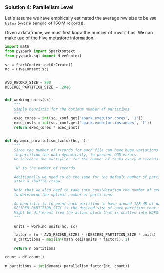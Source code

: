 ### Solution 4: Parallelism Level

Let's assume we have empirically estimated the average row size to be `800 bytes` (over a sample of 150 M records).

Given a dataframe, we must first know the number of rows it has. We can make use of the Hive metastore information.


```python
import math
from pyspark import SparkContext
from pyspark.sql import HiveContext

sc = SparkContext.getOrCreate()
hc = HiveContext(sc)


AVG_RECORD_SIZE = 800
DESIRED_PARTITION_SIZE = 128e6


def working_units(sc):
    """
    Simple heuristic for the optimum number of partitions
    """
    exec_cores = int(sc._conf.get('spark.executor.cores', '1'))
    exec_insts = int(sc._conf.get('spark.executor.instances', '1'))
    return exec_cores * exec_insts
    
    
def dynamic_parallelism_factor(hc, n):
    """
    Since the number of records for each file can have huge variations we need to be able
    to partition the data dynamically, to prevent OOM errors.
    We increase the multiplier for the number of tasks every N records

    'N' is the number of records

    Additionally we need to do the same for the default number of partitions that spark creates
    after a shuffle stage.

    Note that we also need to take into consideration the number of executors and cores / executor
    to determine the optimal number of partitions.

    An heuristic is to point each partition to have around 128 MB of data.
    DESIRED_PARTITION_SIZE is the desired size of each partition that spark processes in each tasks.
    Might be different from the actual block that is written into HDFS
    """

    units = working_units(hc._sc)

    factor = (n * AVG_RECORD_SIZE) / (DESIRED_PARTITION_SIZE * units)
    n_partitions = max(int(math.ceil(units * factor)), 1)

    return n_partitions

count = df.count()

n_partitions = int(dynamic_parallelism_factor(hc, count))
```



